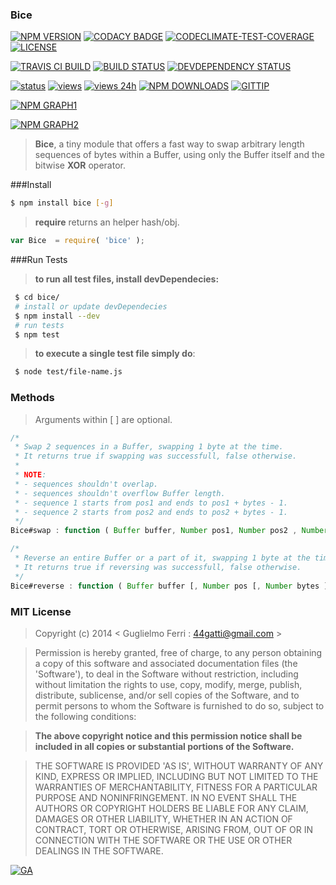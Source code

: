 ### Bice

[![NPM VERSION](http://img.shields.io/npm/v/bice.svg)](https://www.npmjs.org/package/bice)
[![CODACY BADGE](https://img.shields.io/codacy/b18ed7d95b0a4707a0ff7b88b30d3def.svg)](https://www.codacy.com/public/44gatti/bice)
[![CODECLIMATE-TEST-COVERAGE](https://codeclimate.com/github/rootslab/bice/badges/coverage.svg)](https://codeclimate.com/github/rootslab/bice)
[![LICENSE](http://img.shields.io/badge/license-MIT-blue.svg)](https://github.com/rootslab/bice#mit-license)

[![TRAVIS CI BUILD](http://img.shields.io/travis/rootslab/bice.svg)](http://travis-ci.org/rootslab/bice)
[![BUILD STATUS](http://img.shields.io/david/rootslab/bice.svg)](https://david-dm.org/rootslab/bice)
[![DEVDEPENDENCY STATUS](http://img.shields.io/david/dev/rootslab/bice.svg)](https://david-dm.org/rootslab/bice#info=devDependencies)

[![status](https://sourcegraph.com/api/repos/github.com/rootslab/bice/.badges/status.png)](https://sourcegraph.com/github.com/rootslab/bice)
[![views](https://sourcegraph.com/api/repos/github.com/rootslab/bice/.counters/views.png)](https://sourcegraph.com/github.com/rootslab/bice)
[![views 24h](https://sourcegraph.com/api/repos/github.com/rootslab/bice/.counters/views-24h.png)](https://sourcegraph.com/github.com/rootslab/bice)
[![NPM DOWNLOADS](http://img.shields.io/npm/dm/bice.svg)](http://npm-stat.com/charts.html?package=bice)
[![GITTIP](http://img.shields.io/gittip/rootslab.svg)](https://www.gittip.com/rootslab/)

[![NPM GRAPH1](https://nodei.co/npm-dl/bice.png)](https://nodei.co/npm/bice/)

[![NPM GRAPH2](https://nodei.co/npm/bice.png?downloads=true&downloadRank=true&stars=true)](https://nodei.co/npm/bice/)

> __Bice__, a tiny module that offers a fast way to swap arbitrary length sequences of bytes within a Buffer, using only the Buffer itself and the bitwise __XOR__ operator.

###Install

```bash
$ npm install bice [-g]
```

> __require__ returns an helper hash/obj.

```javascript
var Bice  = require( 'bice' );
```
###Run Tests

> __to run all test files, install devDependecies:__

```bash
 $ cd bice/
 # install or update devDependecies 
 $ npm install --dev
 # run tests
 $ npm test
```
> __to execute a single test file simply do__:

```bash
 $ node test/file-name.js
```

### Methods

> Arguments within [ ] are optional.

```javascript
/*
 * Swap 2 sequences in a Buffer, swapping 1 byte at the time.
 * It returns true if swapping was successfull, false otherwise.
 *
 * NOTE:
 * - sequences shouldn't overlap.
 * - sequences shouldn't overflow Buffer length.
 * - sequence 1 starts from pos1 and ends to pos1 + bytes - 1.
 * - sequence 2 starts from pos2 and ends to pos2 + bytes - 1.
 */
Bice#swap : function ( Buffer buffer, Number pos1, Number pos2 , Number bytes ) : Boolean

/*
 * Reverse an entire Buffer or a part of it, swapping 1 byte at the time.
 * It returns true if reversing was successfull, false otherwise.
 */
Bice#reverse : function ( Buffer buffer [, Number pos [, Number bytes ] ] ) : Boolean
```

### MIT License

> Copyright (c) 2014 &lt; Guglielmo Ferri : 44gatti@gmail.com &gt;

> Permission is hereby granted, free of charge, to any person obtaining
> a copy of this software and associated documentation files (the
> 'Software'), to deal in the Software without restriction, including
> without limitation the rights to use, copy, modify, merge, publish,
> distribute, sublicense, and/or sell copies of the Software, and to
> permit persons to whom the Software is furnished to do so, subject to
> the following conditions:

> __The above copyright notice and this permission notice shall be
> included in all copies or substantial portions of the Software.__

> THE SOFTWARE IS PROVIDED 'AS IS', WITHOUT WARRANTY OF ANY KIND,
> EXPRESS OR IMPLIED, INCLUDING BUT NOT LIMITED TO THE WARRANTIES OF
> MERCHANTABILITY, FITNESS FOR A PARTICULAR PURPOSE AND NONINFRINGEMENT.
> IN NO EVENT SHALL THE AUTHORS OR COPYRIGHT HOLDERS BE LIABLE FOR ANY
> CLAIM, DAMAGES OR OTHER LIABILITY, WHETHER IN AN ACTION OF CONTRACT,
> TORT OR OTHERWISE, ARISING FROM, OUT OF OR IN CONNECTION WITH THE
> SOFTWARE OR THE USE OR OTHER DEALINGS IN THE SOFTWARE.

[![GA](https://ga-beacon.appspot.com/UA-53998692-1/bice/Readme?pixel)](https://github.com/igrigorik/ga-beacon)